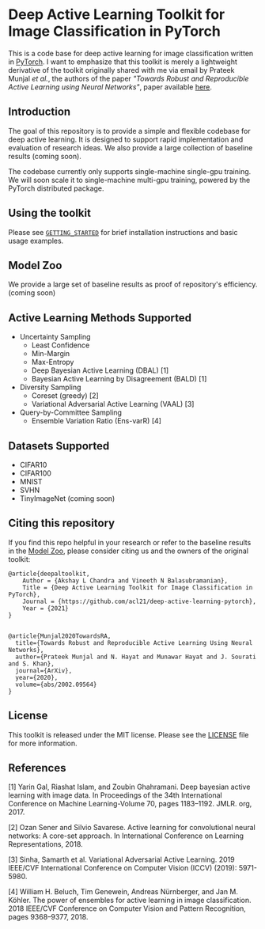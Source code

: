 # Deep Active Learning Toolkit for Image Classification in PyTorch

This is a code base for deep active learning for image classification written in [PyTorch](https://pytorch.org/). I want to emphasize that this toolkit is merely a lightweight derivative of the toolkit originally shared with me via email by Prateek Munjal _et al._, the authors of the paper _"Towards Robust and Reproducible Active Learning using Neural Networks"_, paper available [here](https://arxiv.org/abs/2002.09564).  

## Introduction

The goal of this repository is to provide a simple and flexible codebase for deep active learning. It is designed to support rapid implementation and evaluation of research ideas. We also provide a large collection of baseline results (coming soon).

The codebase currently only supports single-machine single-gpu training. We will soon scale it to single-machine multi-gpu training, powered by the PyTorch distributed package.
<!-- The codebase supports efficient single-machine multi-gpu training, powered by the PyTorch distributed package, and provides implementations of standard models including [ResNet](https://arxiv.org/abs/1512.03385), [ResNeXt](https://arxiv.org/abs/1611.05431), [EfficientNet](https://arxiv.org/abs/1905.11946), and [RegNet](https://arxiv.org/abs/2003.13678). -->

## Using the toolkit

Please see [`GETTING_STARTED`](docs/GETTING_STARTED.md) for brief installation instructions and basic usage examples.

## Model Zoo

We provide a large set of baseline results as proof of repository's efficiency. (coming soon)

## Active Learning Methods Supported
* Uncertainty Sampling
  * Least Confidence
  * Min-Margin
  * Max-Entropy
  * Deep Bayesian Active Learning (DBAL) [1]
  * Bayesian Active Learning by Disagreement (BALD) [1]
* Diversity Sampling 
  * Coreset (greedy) [2]
  * Variational Adversarial Active Learning (VAAL) [3]
* Query-by-Committee Sampling
  * Ensemble Variation Ratio (Ens-varR) [4]


## Datasets Supported
* CIFAR10
* CIFAR100
* MNIST
* SVHN
* TinyImageNet (coming soon)

## Citing this repository

If you find this repo helpful in your research or refer to the baseline results in the [Model Zoo](MODEL_ZOO.md), please consider citing us and the owners of the original toolkit:

```
@article{deepaltoolkit,
    Author = {Akshay L Chandra and Vineeth N Balasubramanian},
    Title = {Deep Active Learning Toolkit for Image Classification in PyTorch},
    Journal = {https://github.com/acl21/deep-active-learning-pytorch},
    Year = {2021}
}


@article{Munjal2020TowardsRA,
  title={Towards Robust and Reproducible Active Learning Using Neural Networks},
  author={Prateek Munjal and N. Hayat and Munawar Hayat and J. Sourati and S. Khan},
  journal={ArXiv},
  year={2020},
  volume={abs/2002.09564}
}
```

## License

This toolkit is released under the MIT license. Please see the [LICENSE](LICENSE) file for more information.

## References

[1] Yarin Gal, Riashat Islam, and Zoubin Ghahramani. Deep bayesian active learning with image data. In Proceedings of the 34th International Conference on Machine Learning-Volume 70, pages 1183–1192. JMLR. org, 2017.

[2] Ozan Sener and Silvio Savarese. Active learning for convolutional neural networks: A core-set approach. In International Conference on Learning Representations, 2018.

[3] Sinha, Samarth et al. Variational Adversarial Active Learning. 2019 IEEE/CVF International Conference on Computer Vision (ICCV) (2019): 5971-5980.

[4] William H. Beluch, Tim Genewein, Andreas Nürnberger, and Jan M. Köhler. The power of ensembles for active learning in image classification. 2018 IEEE/CVF Conference on Computer Vision and Pattern Recognition, pages 9368–9377, 2018.
